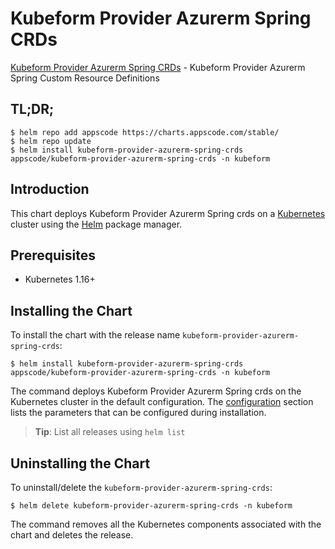 # Kubeform Provider Azurerm Spring CRDs

[Kubeform Provider Azurerm Spring CRDs](https://github.com/kubeform) - Kubeform Provider Azurerm Spring Custom Resource Definitions

## TL;DR;

```console
$ helm repo add appscode https://charts.appscode.com/stable/
$ helm repo update
$ helm install kubeform-provider-azurerm-spring-crds appscode/kubeform-provider-azurerm-spring-crds -n kubeform
```

## Introduction

This chart deploys Kubeform Provider Azurerm Spring crds on a [Kubernetes](http://kubernetes.io) cluster using the [Helm](https://helm.sh) package manager.

## Prerequisites

- Kubernetes 1.16+

## Installing the Chart

To install the chart with the release name `kubeform-provider-azurerm-spring-crds`:

```console
$ helm install kubeform-provider-azurerm-spring-crds appscode/kubeform-provider-azurerm-spring-crds -n kubeform
```

The command deploys Kubeform Provider Azurerm Spring crds on the Kubernetes cluster in the default configuration. The [configuration](#configuration) section lists the parameters that can be configured during installation.

> **Tip**: List all releases using `helm list`

## Uninstalling the Chart

To uninstall/delete the `kubeform-provider-azurerm-spring-crds`:

```console
$ helm delete kubeform-provider-azurerm-spring-crds -n kubeform
```

The command removes all the Kubernetes components associated with the chart and deletes the release.


